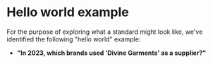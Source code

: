 # Hello world example

For the purpose of exploring what a standard might look like, we've identified the following "hello world" example:

* **"In 2023, which brands used 'Divine Garments' as a supplier?"**
